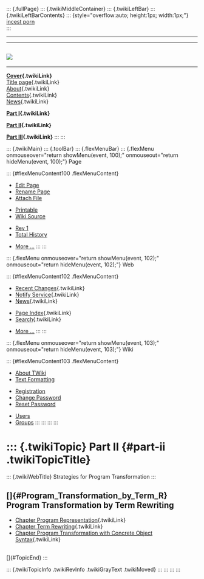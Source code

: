 ::: {.fullPage}
::: {.twikiMiddleContainer}
::: {.twikiLeftBar}
::: {.twikiLeftBarContents}
::: {style="overflow:auto; height:1px; width:1px;"}
[incest porn](http://sexpace.net/)\
:::

------------------------------------------------------------------------

  -----------------------------------------------------------------------------
  [![](../pub/Stratego/StrategoLogo/StrategoLogoTextless-100px.png)](WebHome)
  -----------------------------------------------------------------------------

------------------------------------------------------------------------

**[Cover](WebHome){.twikiLink}**\
[Title page](TitlePage){.twikiLink}\
[About](AboutThisBook){.twikiLink}\
[Contents](TableOfContents){.twikiLink}\
[News](WebNews){.twikiLink}

**[Part I](PartI){.twikiLink}**

**[Part II](PartII){.twikiLink}**

**[Part III](PartIII){.twikiLink}**
:::
:::

::: {.twikiMain}
::: {.toolBar}
::: {.flexMenuBar}
::: {.flexMenu onmouseover="return showMenu(event, 100);" onmouseout="return hideMenu(event, 100);"}
Page

::: {#flexMenuContent100 .flexMenuContent}
-   [Edit
    Page](http://www.program-transformation.org/edit/Book/PartII?t=1536827723)
-   [Rename
    Page](http://www.program-transformation.org/rename/Book/PartII)
-   [Attach
    File](http://www.program-transformation.org/attach/Book/PartII)

<!-- -->

-   [Printable](http://www.program-transformation.org/view/Book/PartII?skin=print.pattern)
-   [Wiki
    Source](http://www.program-transformation.org/view/Book/PartII?skin=text&raw=on&contenttype=text/plain)

<!-- -->

-   [Rev
    1](http://www.program-transformation.org/view/Book/PartII?rev=1.1)
-   [Total
    History](http://www.program-transformation.org/rdiff/Book/PartII)

<!-- -->

-   [More
    \...](http://www.program-transformation.org/oops/Book/PartII?template=oopsmore&param1=1.1&param2=1.1)
:::
:::

::: {.flexMenu onmouseover="return showMenu(event, 102);" onmouseout="return hideMenu(event, 102);"}
Web

::: {#flexMenuContent102 .flexMenuContent}
-   [Recent Changes](WebChanges){.twikiLink}
-   [Notify Service](WebNotify){.twikiLink}
-   [News](WebNews){.twikiLink}

<!-- -->

-   [Page Index](WebIndex){.twikiLink}
-   [Search](WebSearch){.twikiLink}

<!-- -->

-   [More
    \...](http://www.program-transformation.org/oops/Book/PartII?template=oopsmore&param1=1.1&param2=1.1)
:::
:::

::: {.flexMenu onmouseover="return showMenu(event, 103);" onmouseout="return hideMenu(event, 103);"}
Wiki

::: {#flexMenuContent103 .flexMenuContent}
-   [About
    TWiki](http://www.program-transformation.org/view/TWiki/WebHome)
-   [Text
    Formatting](http://www.program-transformation.org/view/TWiki/TextFormattingRules)

<!-- -->

-   [Registration](http://www.program-transformation.org/view/TWiki/TWikiRegistration)
-   [Change
    Password](http://www.program-transformation.org/view/TWiki/ChangePassword)
-   [Reset
    Password](http://www.program-transformation.org/view/TWiki/ResetPassword)

<!-- -->

-   [Users](http://www.program-transformation.org/view/Main/TWikiUsers)
-   [Groups](http://www.program-transformation.org/view/Main/TWikiGroups)
:::
:::
:::
:::

::: {.twikiTopic}
Part II {#part-ii .twikiTopicTitle}
=======

::: {.twikiWebTitle}
Strategies for Program Transformation
:::

[]{#Program_Transformation_by_Term_R} Program Transformation by Term Rewriting
------------------------------------------------------------------------------

-   [Chapter Program
    Representation](ChapterProgramRepresentation){.twikiLink}
-   [Chapter Term Rewriting](ChapterTermRewriting){.twikiLink}
-   [Chapter Program Transformation with Concrete Object
    Syntax](ChapterProgramTransformationWithConcreteObjectSyntax){.twikiLink}

\
[]{#TopicEnd}
:::

::: {.twikiTopicInfo .twikiRevInfo .twikiGrayText .twikiMoved}
:::
:::
:::
:::
